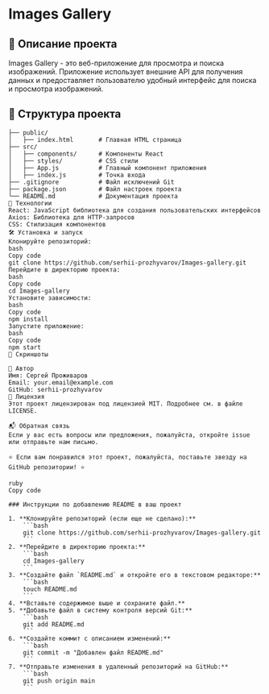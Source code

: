 # Images Gallery

## 📖 Описание проекта

Images Gallery - это веб-приложение для просмотра и поиска изображений. Приложение использует внешние API для получения данных и предоставляет пользователю удобный интерфейс для поиска и просмотра изображений.

## 📂 Структура проекта

```plaintext
├── public/
│   ├── index.html       # Главная HTML страница
├── src/
│   ├── components/      # Компоненты React
│   ├── styles/          # CSS стили
│   ├── App.js           # Главный компонент приложения
│   ├── index.js         # Точка входа
├── .gitignore           # Файл исключений Git
├── package.json         # Файл настроек проекта
└── README.md            # Документация проекта
🚀 Технологии
React: JavaScript библиотека для создания пользовательских интерфейсов
Axios: Библиотека для HTTP-запросов
CSS: Стилизация компонентов
🛠️ Установка и запуск
Клонируйте репозиторий:
bash
Copy code
git clone https://github.com/serhii-prozhyvarov/Images-gallery.git
Перейдите в директорию проекта:
bash
Copy code
cd Images-gallery
Установите зависимости:
bash
Copy code
npm install
Запустите приложение:
bash
Copy code
npm start
🎨 Скриншоты

👤 Автор
Имя: Сергей Проживаров
Email: your.email@example.com
GitHub: serhii-prozhyvarov
📄 Лицензия
Этот проект лицензирован под лицензией MIT. Подробнее см. в файле LICENSE.

📬 Обратная связь
Если у вас есть вопросы или предложения, пожалуйста, откройте issue или отправьте нам письмо.

⭐ Если вам понравился этот проект, пожалуйста, поставьте звезду на GitHub репозитории! ⭐

ruby
Copy code

### Инструкции по добавлению README в ваш проект

1. **Клонируйте репозиторий (если еще не сделано):**
    ```bash
    git clone https://github.com/serhii-prozhyvarov/Images-gallery.git
    ```
2. **Перейдите в директорию проекта:**
    ```bash
    cd Images-gallery
    ```
3. **Создайте файл `README.md` и откройте его в текстовом редакторе:**
    ```bash
    touch README.md
    ```
4. **Вставьте содержимое выше и сохраните файл.**
5. **Добавьте файл в систему контроля версий Git:**
    ```bash
    git add README.md
    ```
6. **Создайте коммит с описанием изменений:**
    ```bash
    git commit -m "Добавлен файл README.md"
    ```
7. **Отправьте изменения в удаленный репозиторий на GitHub:**
    ```bash
    git push origin main
    ```